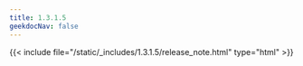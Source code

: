 ```yaml
---
title: 1.3.1.5
geekdocNav: false
---
```

{{< include file="/static/_includes/1.3.1.5/release_note.html" type="html" >}}